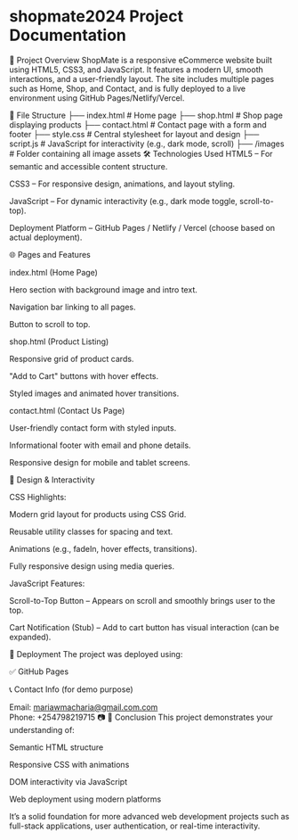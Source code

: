 # shopmate2024 Project Documentation
📌 Project Overview
ShopMate is a responsive eCommerce website built using HTML5, CSS3, and JavaScript. It features a modern UI, smooth interactions, and a user-friendly layout. The site includes multiple pages such as Home, Shop, and Contact, and is fully deployed to a live environment using GitHub Pages/Netlify/Vercel.

📁 File Structure
├── index.html            # Home page
├── shop.html             # Shop page displaying products
├── contact.html          # Contact page with a form and footer
├── style.css             # Central stylesheet for layout and design
├── script.js             # JavaScript for interactivity (e.g., dark mode, scroll)
├── /images               # Folder containing all image assets
🛠️ Technologies Used
HTML5 – For semantic and accessible content structure.

CSS3 – For responsive design, animations, and layout styling.

JavaScript – For dynamic interactivity (e.g., dark mode toggle, scroll-to-top).

Deployment Platform – GitHub Pages / Netlify / Vercel (choose based on actual deployment).

🌐 Pages and Features

index.html (Home Page)

Hero section with background image and intro text.

Navigation bar linking to all pages.

Button to scroll to top.

shop.html (Product Listing)

Responsive grid of product cards.

"Add to Cart" buttons with hover effects.

Styled images and animated hover transitions.

contact.html (Contact Us Page)

User-friendly contact form with styled inputs.

Informational footer with email and phone details.

Responsive design for mobile and tablet screens.

🎨 Design & Interactivity

CSS Highlights:

Modern grid layout for products using CSS Grid.

Reusable utility classes for spacing and text.

Animations (e.g., fadeIn, hover effects, transitions).

Fully responsive design using media queries.

JavaScript Features:

Scroll-to-Top Button – Appears on scroll and smoothly brings user to the top.

Cart Notification (Stub) – Add to cart button has visual interaction (can be expanded).

🚀 Deployment
The project was deployed using:

✅ GitHub Pages

📞 Contact Info (for demo purpose)

Email: mariawmacharia@gmail.com.com  
Phone: +254798219715
📷
📌 Conclusion
This project demonstrates your understanding of:

Semantic HTML structure

Responsive CSS with animations

DOM interactivity via JavaScript

Web deployment using modern platforms

It’s a solid foundation for more advanced web development projects such as full-stack applications, user authentication, or real-time interactivity.
